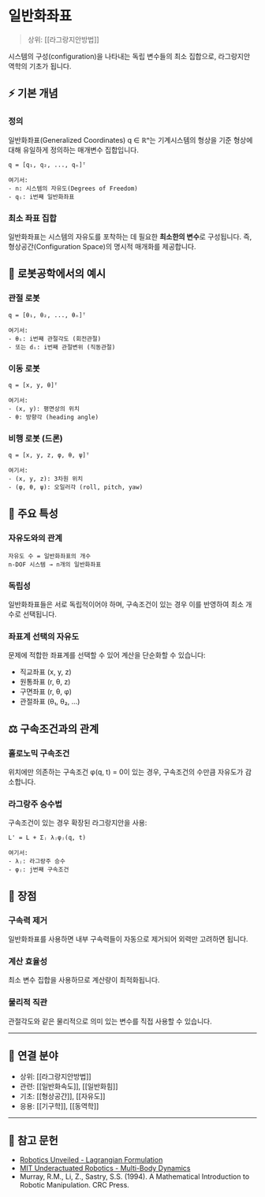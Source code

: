 # 일반화좌표

> 상위: [[라그랑지안방법]]

시스템의 구성(configuration)을 나타내는 독립 변수들의 최소 집합으로, 라그랑지안 역학의 기초가 됩니다.

## ⚡ 기본 개념

### 정의
일반화좌표(Generalized Coordinates) q ∈ ℝⁿ는 기계시스템의 형상을 기준 형상에 대해 유일하게 정의하는 매개변수 집합입니다.

```
q = [q₁, q₂, ..., qₙ]ᵀ

여기서:
- n: 시스템의 자유도(Degrees of Freedom)
- qᵢ: i번째 일반화좌표
```

### 최소 좌표 집합
일반화좌표는 시스템의 자유도를 포착하는 데 필요한 **최소한의 변수**로 구성됩니다. 즉, 형상공간(Configuration Space)의 명시적 매개화를 제공합니다.

## 🤖 로봇공학에서의 예시

### 관절 로봇
```
q = [θ₁, θ₂, ..., θₙ]ᵀ

여기서:
- θᵢ: i번째 관절각도 (회전관절)
- 또는 dᵢ: i번째 관절변위 (직동관절)
```

### 이동 로봇
```
q = [x, y, θ]ᵀ

여기서:
- (x, y): 평면상의 위치
- θ: 방향각 (heading angle)
```

### 비행 로봇 (드론)
```
q = [x, y, z, φ, θ, ψ]ᵀ

여기서:
- (x, y, z): 3차원 위치
- (φ, θ, ψ): 오일러각 (roll, pitch, yaw)
```

## 🔧 주요 특성

### 자유도와의 관계
```
자유도 수 = 일반화좌표의 개수
n-DOF 시스템 → n개의 일반화좌표
```

### 독립성
일반화좌표들은 서로 독립적이어야 하며, 구속조건이 있는 경우 이를 반영하여 최소 개수로 선택됩니다.

### 좌표계 선택의 자유도
문제에 적합한 좌표계를 선택할 수 있어 계산을 단순화할 수 있습니다:
- 직교좌표 (x, y, z)
- 원통좌표 (r, θ, z)  
- 구면좌표 (r, θ, φ)
- 관절좌표 (θ₁, θ₂, ...)

## ⚖️ 구속조건과의 관계

### 홀로노믹 구속조건
위치에만 의존하는 구속조건 φ(q, t) = 0이 있는 경우, 구속조건의 수만큼 자유도가 감소합니다.

### 라그랑주 승수법
구속조건이 있는 경우 확장된 라그랑지안을 사용:
```
L' = L + Σⱼ λⱼφⱼ(q, t)

여기서:
- λⱼ: 라그랑주 승수
- φⱼ: j번째 구속조건
```

## 🎯 장점

### 구속력 제거
일반화좌표를 사용하면 내부 구속력들이 자동으로 제거되어 외력만 고려하면 됩니다.

### 계산 효율성
최소 변수 집합을 사용하므로 계산량이 최적화됩니다.

### 물리적 직관
관절각도와 같은 물리적으로 의미 있는 변수를 직접 사용할 수 있습니다.

---

## 🔗 연결 분야
- 상위: [[라그랑지안방법]]
- 관련: [[일반화속도]], [[일반화힘]]
- 기초: [[형상공간]], [[자유도]]
- 응용: [[기구학]], [[동역학]]

---

## 📖 참고 문헌
- [Robotics Unveiled - Lagrangian Formulation](https://www.roboticsunveiled.com/robotics-dynamics-lagrangian-formulation/)
- [MIT Underactuated Robotics - Multi-Body Dynamics](https://underactuated.mit.edu/multibody.html)
- Murray, R.M., Li, Z., Sastry, S.S. (1994). A Mathematical Introduction to Robotic Manipulation. CRC Press.